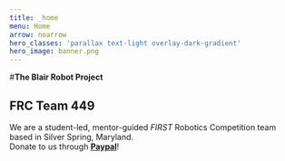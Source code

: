```yaml
---
title: _home
menu: Home
arrow: noarrow
hero_classes: 'parallax text-light overlay-dark-gradient'
hero_image: banner.png
---
```


#**The Blair Robot Project**
## FRC Team 449

We are a student-led, mentor-guided _FIRST_ Robotics Competition team based in Silver Spring, Maryland.  
Donate to us through **[Paypal](https://tinyurl.com/blairrobotics)**!
